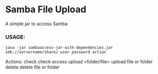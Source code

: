 # Samba File Upload

A simple jar to access Samba

### USAGE:
```shell
java -jar sambaaccess-jar-with-dependencies.jar smb://servername/share/ user password action
```

Actions:
check                   		check access
upload <folder/file>    	upload file or folder
delete                  		delete file or folder
